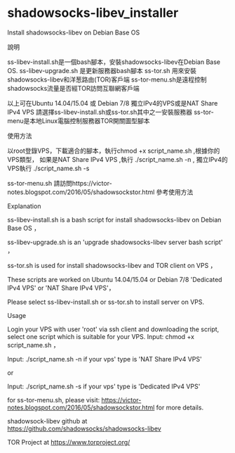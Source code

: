# shadowsocks-libev_installer
Install shadowsocks-libev on Debian Base OS

說明

ss-libev-install.sh是一個bash腳本，安裝shadowsocks-libev在Debian Base OS.
ss-libev-upgrade.sh 是更新服務器bash腳本
ss-tor.sh 用來安裝shadowsocks-libev和洋葱路由(TOR)客戶端
ss-tor-menu.sh是遠程控制shadowsocks流量是否經TOR訪問互聯網客戶端

以上可在Ubuntu 14.04/15.04 或 Debian 7/8 獨立IPv4的VPS或是NAT Share IPv4 VPS
請選擇ss-libev-install.sh或ss-tor.sh其中之一安裝服務器
ss-tor-menu是本地Linux電腦控制服務器TOR開關圖型腳本

使用方法

以root登錄VPS，下載適合的腳本，執行chmod +x script_name.sh ,根據你的VPS類型，
如果是NAT Share IPv4 VPS ,執行 ./script_name.sh -n , 獨立IPv4的VPS執行 
./script_name.sh -s

ss-tor-menu.sh 請訪問https://victor-notes.blogspot.com/2016/05/shadowsockstor.html
參考使用方法

Explanation

ss-libev-install.sh is a bash script for install shadowsocks-libev on Debian Base OS ，

ss-libev-upgrade.sh is an 'upgrade shadowsocks-libev server bash script' ，

ss-tor.sh is used for install shadowsocks-libev and TOR client on VPS ，

These scripts are worked on Ubuntu 14.04/15.04 or Debian 7/8 'Dedicated IPv4 VPS' or 
'NAT Share IPv4 VPS'，

Please select ss-libev-install.sh or ss-tor.sh to install server on VPS.

Usage

Login your VPS with user 'root' via ssh client and downloading the script, select one
script which is suitable for your VPS. Input: chmod +x script_name.sh ，

Input: ./script_name.sh -n if your vps' type is 'NAT Share IPv4 VPS'

or

Input: ./script_name.sh -s if your vps' type is 'Dedicated IPv4 VPS'

for ss-tor-menu.sh, please visit: https://victor-notes.blogspot.com/2016/05/shadowsockstor.html
for more details.

shadowsock-libev github at https://github.com/shadowsocks/shadowsocks-libev

TOR Project at https://www.torproject.org/


